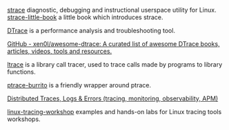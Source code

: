 
[strace](https://github.com/strace/strace)
diagnostic, debugging and instructional userspace utility for Linux.
[strace-little-book](https://github.com/NanXiao/strace-little-book)
a little book which introduces strace.

[DTrace](http://dtrace.org/blogs/about/)
is a performance analysis and troubleshooting tool.

[GitHub - xen0l/awesome-dtrace: A curated list of awesome DTrace books, articles, videos, tools and resources.](https://github.com/xen0l/awesome-dtrace)

[ltrace](https://en.wikipedia.org/wiki/Ltrace)
is a library call tracer, used to trace calls made by programs to library functions.

[ptrace-burrito](https://github.com/brainsmoke/ptrace-burrito)
is a friendly wrapper around ptrace.

[Distributed Traces, Logs & Errors (tracing, monitoring, observability, APM)](https://uptrace.dev/)

[linux-tracing-workshop](https://github.com/goldshtn/linux-tracing-workshop)
examples and hands-on labs for Linux tracing tools workshops.
